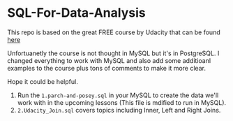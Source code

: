 # SQL-For-Data-Analysis
This repo is based on the great FREE course by Udacity that can be found [here](https://www.udacity.com/course/sql-for-data-analysis--ud198)

Unfortuanetly the course is not thought in MySQL but it's in PostgreSQL. I changed everything to work with MySQL and also add some additioanl examples to the course plus tons of comments to make it more clear.

Hope it could be helpful.

1. Run the `1.parch-and-posey.sql` in your MySQL to create the data we'll work with in the upcoming lessons (This file is mdified to run in MySQL).
2. `2.Udacity_Join.sql` covers topics including Inner, Left and Right Joins.
